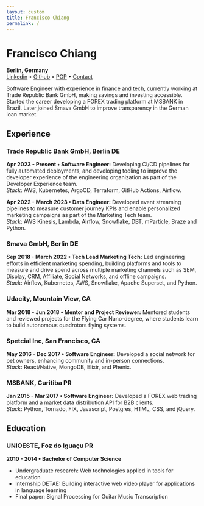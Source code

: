 ```yaml
---
layout: custom
title: Francisco Chiang
permalink: /
---
```


# Francisco Chiang
**Berlin, Germany**  
[Linkedin](https://www.linkedin.com/in/francisco-chiang/) • [Github](https://github.com/chicochico) • [PGP](https://github.com/chicochico.gpg) • [Contact](mailto:08_flax.biter@icloud.com)

Software Engineer with experience in finance and tech, currently working at Trade Republic Bank GmbH, making savings and investing accessible. Started the career developing a FOREX trading platform at MSBANK in Brazil. Later joined Smava GmbH to improve transparency in the German loan market.

## Experience
### Trade Republic Bank GmbH, Berlin DE
**Apr 2023 - Present • Software Engineer:** Developing CI/CD pipelines for fully automated deployments, and developing tooling to improve the developer experience of the engineering organization as part of the Developer Experience team.  
*Stack*: AWS, Kubernetes, ArgoCD, Terraform, GitHub Actions, Airflow.

**Apr 2022 - March 2023 • Data Engineer:** Developed event streaming pipelines to measure customer journey KPIs and enable personalized marketing campaigns as part of the Marketing Tech team.  
*Stack*: AWS Kinesis, Lambda, Airflow, Snowflake, DBT, mParticle, Braze and Python.

### Smava GmbH, Berlin DE
**Sep 2018 - March 2022 • Tech Lead Marketing Tech:** Led engineering efforts in efficient marketing spending, building platforms and tools to measure and drive spend across multiple marketing channels such as SEM, Display, CRM, Affiliate, Social Networks, and offline campaigns.  
*Stack*: Airflow, Kubernetes, AWS, Snowflake, Apache Superset, and Python.

### Udacity, Mountain View, CA
**Mar 2018 - Jun 2018 • Mentor and Project Reviewer:** Mentored students and reviewed projects for the Flying Car Nano-degree, where students learn to build autonomous quadrotors flying systems.

### Spetcial Inc, San Francisco, CA
**May 2016 - Dec 2017 • Software Engineer:** Developed a social network for pet owners, enhancing community and in-person connections.  
*Stack*: React/Native, MongoDB, Elixir, and Phenix.

### MSBANK, Curitiba PR
**Jan 2015 - Mar 2017 • Software Engineer:** Developed a FOREX web trading platform and a market data distribution API for B2B clients.  
*Stack*: Python, Tornado, FIX, Javascript, Postgres, HTML, CSS, and jQuery.

## Education
### UNIOESTE, Foz do Iguaçu PR
**2010 - 2014 • Bachelor of Computer Science**
- Undergraduate research: Web technologies applied in tools for education
- Internship DETAE: Building interactive web video player for applications in language learning
- Final paper: Signal Processing for Guitar Music Transcription
